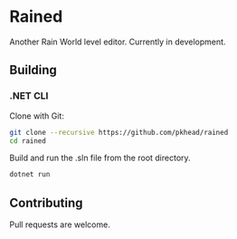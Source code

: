 # Rained
Another Rain World level editor. Currently in development.

## Building
### .NET CLI
Clone with Git:
```bash
git clone --recursive https://github.com/pkhead/rained
cd rained
```

Build and run the .sln file from the root directory.
```bash
dotnet run
```

## Contributing
Pull requests are welcome.
